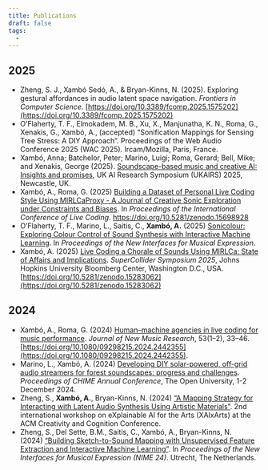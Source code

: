 ```yaml
---
title: Publications
draft: false
tags:
  -
---
```


## 2025

* Zheng, S. J., Xambó Sedó, A., & Bryan-Kinns, N. (2025). Exploring gestural affordances in audio latent space navigation. _Frontiers in Computer Science_. [https://doi.org/10.3389/fcomp.2025.1575202](https://doi.org/10.3389/fcomp.2025.1575202) 
* O’Flaherty, T. F., Elmokadem, M. B., Xu, X., Manjunatha, K. N., Roma, G., Xenakis, G., Xambó, A., (accepted) “Sonification Mappings for Sensing Tree Stress: A DIY Approach”. Proceedings of the Web Audio Conference 2025 (WAC 2025). Ircam/Mozilla, Paris, France.
* Xambó, Anna; Batchelor, Peter; Marino, Luigi; Roma, Gerard; Bell, Mike; and Xenakis, George (2025). [Soundscape-based music and creative AI: Insights and promises](https://qmro.qmul.ac.uk/xmlui/bitstream/handle/123456789/110219/Xambo%20Soundscape-based%20music%202025%20Accepted.pdf?sequence=2), UK AI Research Symposium (UKAIRS) 2025, Newcastle, UK.
* Xambó, A., Roma, G. (2025) [Building a Dataset of Personal Live Coding Style Using MIRLCaProxy - A Journal of Creative Sonic Exploration under Constraints and Biases](https://zenodo.org/records/15527968). In _Proceedings of the International Conference of Live Coding_. https://doi.org/10.5281/zenodo.15698928
* O’Flaherty, T. F., Marino, L., Saitis, C., **Xambó, A.** (2025) [Sonicolour: Exploring Colour Control of Sound Synthesis with Interactive Machine Learning](https://www.nime.org/proc/nime2025_67/). In _Proceedings of the New Interfaces for Musical Expression_.
* Xambó, A. (2025) [Live Coding a Chorale of Sounds Using MIRLCa: State of Affairs and Implications](https://zenodo.org/records/15283062). *SuperCollider Symposium 2025*, Johns Hopkins University Bloomberg Center, Washington D.C., USA. [https://doi.org/10.5281/zenodo.15283062](https://doi.org/10.5281/zenodo.15283062) 

## 2024

* Xambó, A., Roma, G. (2024) [Human–machine agencies in live coding for music performance](https://www.tandfonline.com/doi/full/10.1080/09298215.2024.2442355). *Journal of New Music Research*, 53(1–2), 33–46. [https://doi.org/10.1080/09298215.2024.2442355](https://doi.org/10.1080/09298215.2024.2442355).
* Marino, L., Xambó, A. (2024) [Developing DIY solar-powered, off-grid audio streamers for forest soundscapes: progress and challenges](https://static1.squarespace.com/static/6227c31a43daf21135453605/t/673e659f730d2433d5916462/1732142495610/21+Luigi+Marino+and+Anna+Xambo%CC%81.pdf). *Proceedings of CHIME Annual Conference*, The Open University, 1-2 December 2024.
* Zheng, S., **Xambó, A.**, Bryan-Kinns, N. (2024) [“A Mapping Strategy for Interacting with Latent Audio Synthesis Using Artistic Materials”](https://ualresearchonline.arts.ac.uk/id/eprint/22115/1/XAIxArts_2024_paper_10.pdf). 2nd international workshop on eXplainable AI for the Arts (XAIxArts) at the ACM Creativity and Cognition Conference.
* Zheng, S., Del Sette, B.M., Saitis, C., Xambó, A., Bryan-Kinns, N. (2024) [“Building Sketch-to-Sound Mapping with Unsupervised Feature Extraction and Interactive Machine Learning”](https://nime.org/proc/nime2024_86/index.html). In _Proceedings of the New Interfaces for Musical Expression (NIME 24)_. Utrecht, The Netherlands.